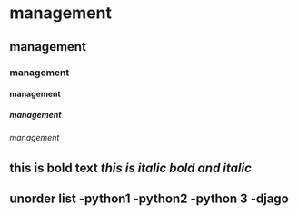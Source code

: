 # management
## management
### management
#### management
##### management
###### management
**this is bold text**
*this is italic*
***bold and italic***
--------------------------------
unorder list
-python1
 -python2
    -python 3
 -djago   
--------------------------
